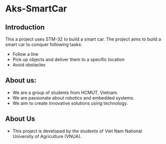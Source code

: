 # Aks-SmartCar


## Introduction
This a project uses STM-32 to build a smart car. The project aims to build a smart car to conquer following tasks:
  - Follow a line
  - Pick up objects and deliver them to a specific location
  - Avoid obstacles
  

## About us:
  - We are a group of students from HCMUT, Vietnam.
  - We are passionate about robotics and embedded systems.
  - We aim to create innovative solutions using technology.



## About Us
 - This project is developed by the students of Viet Nam National University of Agriculture (VNUA).